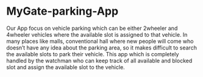 # MyGate-parking-App
Our App focus on vehicle parking which can be either 2wheeler and 4wheeler vehicles where the available slot is assigned to that vehicle. In many places like malls, conventional hall where new people will come who doesn’t have any idea about the parking area, so it makes difficult to search the available slots to park their vehicle. This app which is completely handled by the watchman who can keep track of all available and blocked slot and assign the available slot to the vehicle.
